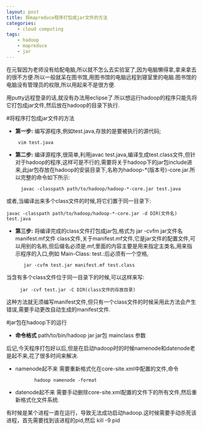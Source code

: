 ```yaml
--- 
layout: post
title: 将mapreduce程序打包成jar文件的方法
categories:
    - cloud computing
tags:
    - hadoop
    - mapreduce
    - jar
---
```


在元智因为老师没有给配电脑,所以就不怎么去实验室了,因为电脑懒得拿,拿来拿去的很不方便.所以一般就呆在图书馆,用图书馆的电脑远程到寝室里的电脑.图书馆的电脑没有管理员的权限,所以用起来不是很方便.

用putty远程登录的话,就没有办法用eclipse了.所以想运行hadoop的程序只能先将它打包成jar文件,然后放在hadoop的目录下执行.

#将程序打包成jar文件的方法
- **第一步:** 编写源程序,例如test.java,存放的是要被执行的源代码;

	   vim test.java 

- **第二步:** 编译源程序,很简单,利用javac test.java,编译生成test.class文件,但针对于hadoop的程序,这样可是不行的,需要将关于hadoop下的jar包include进来,此jar包存放在hadoop的安装目录下,名称为hadoop-*(版本号)-core.jar.所以完整的命令如下所示:

	    javac -classpath path/to/hadoop/hadoop-*-core.jar test.java 

或者,当编译出来多个class文件的时候,将它们置于同一目录下:

	javac -classpath path/to/hadoop/hadoop-*-core.jar -d DIR(文件名) test.java

- **第三步:** 将编译完成的class文件打包成jar包,格式为 jar -cvfm jar文件名 manifest.mf文件 class文件,关于manifest.mf文件,它是jar文件的配置文件,可以用别的名称,但后缀名必须是.mf,里面的内容主要是用来指定主类名,用来指示程序的入口,例如 Main-Class: test.:后必须有一个空格,

	     jar -cvfm test.jar manifest.mf test.class

当含有多个class文件位于同一目录下的时候,可以这样来写:

	     jar -cvf test.jar -C DIR(class文件的存放目录)

这种方法就无须编写manifest文件,但只有一个class文件的时候采用此方法会产生错误,需要手动更改自动生成的manifest文件.


#jar包在hadoop下的运行
- **命令格式**
	     path/to/bin/hadoop jar jar包 mainclass 参数 


后记,今天程序打包好以后,但是在启动hadoop时的时候namenode和datenode老是起不来,花了很多时间来解决.

- namenode起不来
需要重新格式化在core-site.xml中配置的文件,命令

             hadoop namenode -format 

- datenode起不来
需要手动删除core-site.xml配置的文件下的所有文件,然后重新格式化文件系统.

有时候是某个进程一直在运行，导致无法成功启动hadoop.这时候需要手动杀死该进程，首先需要找到该进程的pid,然后
	kill -9 pid








